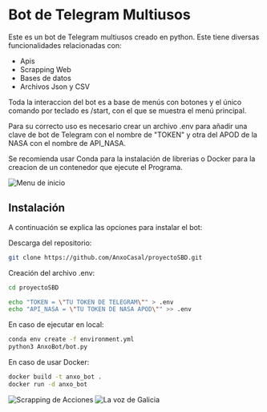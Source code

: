 # Bot de Telegram Multiusos

Este es un bot de Telegram multiusos creado en python.
Este tiene diversas funcionalidades relacionadas con:
- Apis
- Scrapping Web
- Bases de datos
- Archivos Json y CSV

Toda la interaccion del bot es a base de menús con botones y el único comando por teclado es /start, con el que se muestra el menú principal.

Para su correcto uso es necesario crear un archivo .env para añadir una clave de bot de Telegram con el nombre de "TOKEN" y otra del APOD de la NASA con el nombre de API_NASA.

Se recomienda usar Conda para la instalación de librerias o Docker para la creacion de un contenedor que ejecute el Programa.

![Menu de inicio](https://github.com/AnxoCasal/proyectoSBD/assets/107409500/413c4294-c21e-4144-a31f-00ef06f0a557)

## Instalación

A continuación se explica las opciones para instalar el bot:

Descarga del repositorio:
```bash
git clone https://github.com/AnxoCasal/proyectoSBD.git
```

Creación del archivo .env:
```bash
cd proyectoSBD

echo "TOKEN = \"TU TOKEN DE TELEGRAM\"" > .env
echo "API_NASA = \"TU TOKEN DE NASA APOD\"" >> .env
```

En caso de ejecutar en local:
```bash
conda env create -f environment.yml
python3 AnxoBot/bot.py
```

En caso de usar Docker:
```bash
docker build -t anxo_bot .
docker run -d anxo_bot
```
![Scrapping de Acciones](https://github.com/AnxoCasal/proyectoSBD/assets/107409500/47fa6fc0-e1e2-4540-94ec-0d2da7771808)
![La voz de Galicia](https://github.com/AnxoCasal/proyectoSBD/assets/107409500/0a6fae82-bbc3-43e9-95d4-be4818d06cef)
